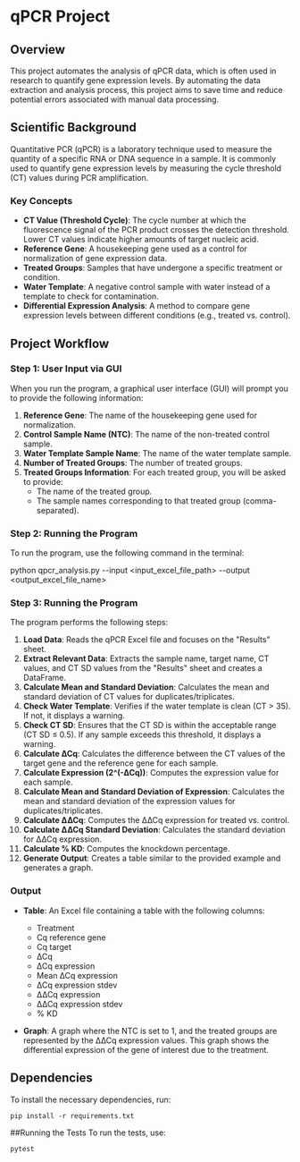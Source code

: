 # qPCR Project

## Overview

This project automates the analysis of qPCR data, which is often used in research to quantify gene expression levels. By automating the data extraction and analysis process, this project aims to save time and reduce potential errors associated with manual data processing.

## Scientific Background

Quantitative PCR (qPCR) is a laboratory technique used to measure the quantity of a specific RNA or DNA sequence in a sample. It is commonly used to quantify gene expression levels by measuring the cycle threshold (CT) values during PCR amplification.

### Key Concepts

- **CT Value (Threshold Cycle)**: The cycle number at which the fluorescence signal of the PCR product crosses the detection threshold. Lower CT values indicate higher amounts of target nucleic acid.
- **Reference Gene**: A housekeeping gene used as a control for normalization of gene expression data.
- **Treated Groups**: Samples that have undergone a specific treatment or condition.
- **Water Template**: A negative control sample with water instead of a template to check for contamination.
- **Differential Expression Analysis**: A method to compare gene expression levels between different conditions (e.g., treated vs. control).

## Project Workflow

### Step 1: User Input via GUI

When you run the program, a graphical user interface (GUI) will prompt you to provide the following information:

1. **Reference Gene**: The name of the housekeeping gene used for normalization.
2. **Control Sample Name (NTC)**: The name of the non-treated control sample.
3. **Water Template Sample Name**: The name of the water template sample.
4. **Number of Treated Groups**: The number of treated groups.
5. **Treated Groups Information**: For each treated group, you will be asked to provide:
   - The name of the treated group.
   - The sample names corresponding to that treated group (comma-separated).

### Step 2: Running the Program

To run the program, use the following command in the terminal:

python qpcr_analysis.py --input <input_excel_file_path> --output <output_excel_file_name>


### Step 3: Running the Program

The program performs the following steps:

1. **Load Data**: Reads the qPCR Excel file and focuses on the "Results" sheet.
2. **Extract Relevant Data**: Extracts the sample name, target name, CT values, and CT SD values from the "Results" sheet and creates a DataFrame.
3. **Calculate Mean and Standard Deviation**: Calculates the mean and standard deviation of CT values for duplicates/triplicates.
4. **Check Water Template**: Verifies if the water template is clean (CT > 35). If not, it displays a warning.
5. **Check CT SD**: Ensures that the CT SD is within the acceptable range (CT SD ≤ 0.5). If any sample exceeds this threshold, it displays a warning.
6. **Calculate ∆Cq**: Calculates the difference between the CT values of the target gene and the reference gene for each sample.
7. **Calculate Expression (2^(-∆Cq))**: Computes the expression value for each sample.
8. **Calculate Mean and Standard Deviation of Expression**: Calculates the mean and standard deviation of the expression values for duplicates/triplicates.
9. **Calculate ∆∆Cq**: Computes the ∆∆Cq expression for treated vs. control.
10. **Calculate ∆∆Cq Standard Deviation**: Calculates the standard deviation for ∆∆Cq expression.
11. **Calculate % KD**: Computes the knockdown percentage.
12. **Generate Output**: Creates a table similar to the provided example and generates a graph.

### Output

- **Table**: An Excel file containing a table with the following columns:
  - Treatment
  - Cq reference gene
  - Cq target
  - ∆Cq
  - ∆Cq expression
  - Mean ∆Cq expression
  - ∆Cq expression stdev
  - ∆∆Cq expression
  - ∆∆Cq expression stdev
  - % KD

- **Graph**: A graph where the NTC is set to 1, and the treated groups are represented by the ∆∆Cq expression values. This graph shows the differential expression of the gene of interest due to the treatment.

## Dependencies

To install the necessary dependencies, run:
```
pip install -r requirements.txt
```


##Running the Tests
To run the tests, use:
```
pytest
```




